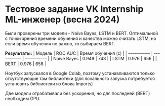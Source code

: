 # Тестовое задание VK Internship ML-инженер (весна 2024)

Были проверены три модели - Naive Bayes, LSTM и BERT. Оптимальной с точки зрения времени обучения и качества можно считать LSTM, но если время обучения не важно, то выбираем BERT.

**Результаты:**
| Модель | ROC AUC | Время обучения (с) |
| ----------- | ----------- | ----------- |
| Naive Bayes | 0.949 | 743 |
| LSTM | 0.976 | 656 |
| BERT | 0.976 | 656 |

Ноутбук запускался в Google Colab, поэтому устанавливаются только отсутствующие там библиотеки (для локального запуска потребуется установить библиотеки из блока Imports)

Две модели отрабатывали без ускорения, но для последней (BERT) необходим GPU.
